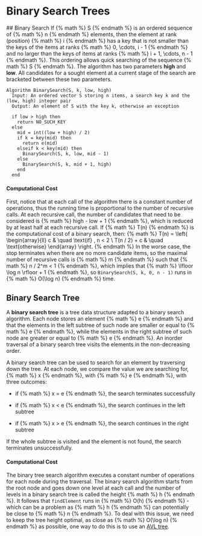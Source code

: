 # Binary Search Trees

## Binary Search
If {% math %} S {% endmath %} is an ordered sequence of {% math %} n {% endmath %} elements, then the element at rank (position) {% math %} i {% endmath %} has a key that is not smaller than the keys of the items at ranks {% math %} 0, \cdots, i - 1 {% endmath %} and no larger than the keys of items at ranks {% math %} i + 1, \cdots, n - 1 {% endmath %}. This ordering allows quick searching of the sequence {% math %} S {% endmath %}. The algorithm has two parameters **high** and **low**. All candidates for a sought element at a current stage of the search are bracketed between these two parameters.

```
Algorithm BinarySearch(S, k, low, high)
  Input: An ordered vector S storing n items, a search key k and the (low, high) integer pair
  Output: An element of S with the key k, otherwise an exception

  if low > high then
    return NO_SUCH_KEY
  else
    mid = int((low + high) / 2)
    if k = key(mid) then
      return e(mid)
    elseif k < key(mid) then
      BinarySearch(S, k, low, mid - 1)
    else
      BinarySearch(S, k, mid + 1, high)
    end
  end
```

#### Computational Cost
First, notice that at each call of the algorithm there is a constant number of operations, thus the running time is proportional to the number of recursive calls. At each recursive call, the number of candidates that need to be considered is {% math %} high - low + 1 {% endmath %}, which is reduced by at least half at each recursive call. If {% math %} T(n) {% endmath %} is the computational cost of a binary search, then:
{% math %}
T(n) = \left\{
        \begin{array}{ll}
            c & \quad \text{if} \, n < 2 \\
            T(n / 2) + c & \quad \text{otherwise}
        \end{array}
    \right.
{% endmath %}
In the worse case, the stop terminates when there are no more candidate items, so the maximal number of recursive calls is {% math %} m {% endmath %} such that {% math %} n / 2^m < 1 {% endmath %}, which implies that {% math %} \lfloor \log n \rfloor + 1 {% endmath %}, so `BinarySearch(S, k, 0, n - 1)` runs in {% math %} O(\log n) {% endmath %} time.

## Binary Search Tree
A **binary search tree** is a tree data structure adapted to a binary search algorithm. Each node stores an element {% math %} e {% endmath %} and that the elements in the left subtree of such node are smaller or equal to {% math %} e {% endmath %}, while the elements in the right subtree of such node are greater or equal to {% math %} e {% endmath %}. An inorder traversal of a binary search tree visits the elements in the non-decreasing order.

A binary search tree can be used to search for an element by traversing down the tree. At each node, we compare the value we are searching for, {% math %} x {% endmath %}, with {% math %} e {% endmath %}, with three outcomes:
- if {% math %} x = e {% endmath %}, the search terminates successfully

- if {% math %} x < e {% endmath %}, the search continues in the left subtree

- if {% math %} x > e {% endmath %}, the search continues in the right subtree

If the whole subtree is visited and the element is not found, the search terminates unsuccessfully.

#### Computational Cost
The binary tree search algorithm executes a constant number of operations for each node during the traversal. The binary search algorithm starts from the root node and goes down one level at each call and the number of levels in a binary search tree is called the height {% math %} h {% endmath %}. It follows that `findElement` runs in {% math %} O(h) {% endmath %} - which can be a problem as {% math %} h {% endmath %} can potentially be close to {% math %} n {% endmath %}. To deal with this issue, we need to keep the tree height optimal, as close as {% math %} O(\log n) {% endmath %} as possible, one way to do this is to use an [AVL tree](avl-trees.md).